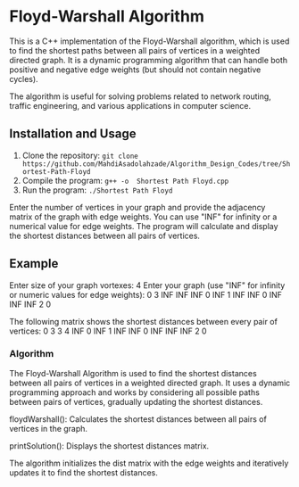 # Floyd-Warshall Algorithm

This is a C++ implementation of the Floyd-Warshall algorithm, which is used to find the shortest paths between all pairs of vertices in a weighted directed graph. It is a dynamic programming algorithm that can handle both positive and negative edge weights (but should not contain negative cycles).

The algorithm is useful for solving problems related to network routing, traffic engineering, and various applications in computer science.

## Installation and Usage

1. Clone the repository: `git clone https://github.com/MahdiAsadolahzade/Algorithm_Design_Codes/tree/Shortest-Path-Floyd`
2. Compile the program: `g++ -o  Shortest Path Floyd.cpp`
3. Run the program: `./Shortest Path Floyd`

Enter the number of vertices in your graph and provide the adjacency matrix of the graph with edge weights. You can use "INF" for infinity or a numerical value for edge weights. The program will calculate and display the shortest distances between all pairs of vertices.

## Example


Enter size of your graph vortexes:
4
Enter your graph (use "INF" for infinity or numeric values for edge weights):
0 3 INF INF
INF 0 INF 1
INF INF 0 INF
INF INF 2 0

The following matrix shows the shortest distances between every pair of vertices:
0 3 3 4
INF 0 INF 1
INF INF 0 INF
INF INF 2 0

### Algorithm 
The Floyd-Warshall Algorithm is used to find the shortest distances between all pairs of vertices in a weighted directed graph. It uses a dynamic programming approach and works by considering all possible paths between pairs of vertices, gradually updating the shortest distances.

floydWarshall(): Calculates the shortest distances between all pairs of vertices in the graph.

printSolution(): Displays the shortest distances matrix.

The algorithm initializes the dist matrix with the edge weights and iteratively updates it to find the shortest distances.

